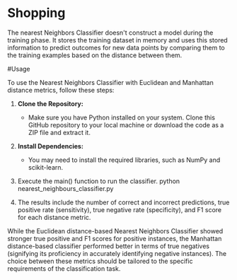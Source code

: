 # Shopping

The nearest Neighbors Classifier doesn't construct a model during the training phase. It stores the training dataset in memory and uses this stored information to predict outcomes for new data points by comparing them to the training examples based on the distance between them.

#Usage

To use the Nearest Neighbors Classifier with Euclidean and Manhattan distance metrics, follow these steps:

1. **Clone the Repository:**
   - Make sure you have Python installed on your system. Clone this GitHub repository to your local machine or download the code as a ZIP file and extract it.

2. **Install Dependencies:**
   - You may need to install the required libraries, such as NumPy and scikit-learn.

3. Execute the main() function to run the classifier.
   python nearest_neighbours_classifier.py

5. The results include the number of correct and incorrect predictions, true positive rate (sensitivity), true negative rate (specificity), and F1 score for each distance metric.

While the Euclidean distance-based Nearest Neighbors Classifier showed stronger true positive and F1 scores for positive instances, the Manhattan distance-based classifier performed better in terms of true negatives (signifying its proficiency in accurately identifying negative instances). The choice between these metrics should be tailored to the specific requirements of the classification task.
